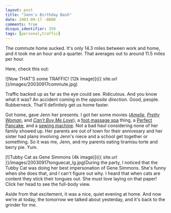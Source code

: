 ```yaml
---
layout: post
title: "Jenn's Birthday Bash"
date: 2003-09-17 -0800
comments: true
disqus_identifier: 359
tags: [personal,traffic]
---
```

The commute home sucked. It's only 14.3 miles between work and home, and
it took me an hour and a quarter. That averages out to around 11.5 miles
per hour.

 Here, check this out:

 ![Now THAT'S some TRAFFIC! (12k
image)]({{ site.url }}/images/20030917commute.jpg)

 Traffic backed up as far as the eye could see. Ridiculous. And you know
what it was? An accident coming in the *opposite direction*. Good,
people. Rubberneck. That'll definitely get us home faster.

 Got home, gave Jenn her presents. I got her some movies
([*Amelie*](http://www.amazon.com/exec/obidos/ASIN/B0000640VO/mhsvortex),
[*Pretty
Woman*](http://www.amazon.com/exec/obidos/ASIN/6305696071/mhsvortex),
and [*Can't Buy Me
Love*](http://www.amazon.com/exec/obidos/ASIN/B000065V3H/mhsvortex)), a
[foot massage
spa](http://www.amazon.com/exec/obidos/ASIN/B00006RVJ2/mhsvortex) thing,
a [Perfect
Pancake](http://www.amazon.com/exec/obidos/ASIN/B000065DPC/mhsvortex),
and a [sewing
machine](http://www.sears.com/sr/product/details/productdetails.jsp?prod_id=02012049000).
Not a bad haul considering none of her family showed up. Her parents are
out of town for their annivesary and her sister had plans involving
Jenn's niece and a school get together or something. So it was me, Jenn,
and my parents eating tiramisu torte and berry pie. Yum.

 [![Tubby Cat as Gene Simmons (4k
image)]({{ site.url }}/images/20030917tonguecat_lg.jpg)During
the party, I noticed that the Tubby Cat was doing her best impersonation
of Gene Simmons. She's funny when she does that, and I can't figure out
why. I heard that when cats are content they stick their tongues out.
She must love laying on that paper! Click her head to see the full-body
view.

 Aside from that excitement, it was a nice, quiet evening at home. And
now we're at today, the tomorrow we talked about yesterday, and it's
back to the grinder for me.
